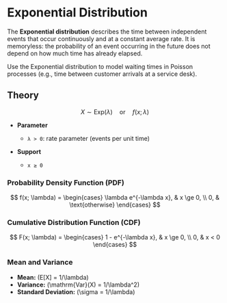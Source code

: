 # Exponential Distribution

The **Exponential distribution** describes the time between independent events that occur continuously and at a constant average rate. It is memoryless: the probability of an event occurring in the future does not depend on how much time has already elapsed.

Use the Exponential distribution to model waiting times in Poisson processes (e.g., time between customer arrivals at a service desk).

## Theory

$$X \sim \mathrm{Exp}(\lambda)\quad\text{or}\quad f(x; \lambda)$$

- **Parameter**

  - `λ > 0`: rate parameter (events per unit time)

- **Support**
  - `x ≥ 0`

### Probability Density Function (PDF)

$$
 f(x; \lambda) =
 \begin{cases}
   \lambda e^{-\lambda x}, & x \ge 0, \\
   0, & \text{otherwise}
 \end{cases}
$$

### Cumulative Distribution Function (CDF)

$$
 F(x; \lambda) =
 \begin{cases}
   1 - e^{-\lambda x}, & x \ge 0, \\
   0, & x < 0
 \end{cases}
$$

### Mean and Variance

- **Mean:** \(E[X] = 1/\lambda\)
- **Variance:** \(\mathrm{Var}(X) = 1/\lambda^2\)
- **Standard Deviation:** \(\sigma = 1/\lambda\)
